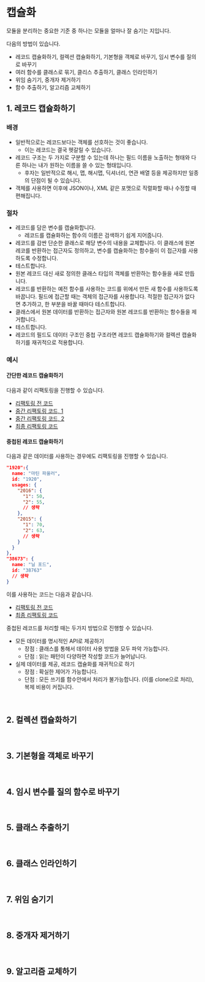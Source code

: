 # 캡슐화

모듈을 분리하는 중요한 기준 중 하나는 모듈을 얼마나 잘 숨기는 지입니다.

다음의 방법이 있습니다.

- 레코드 캡슐화하기, 컬렉션 캡슐화하기, 기본형을 객체로 바꾸기, 임시 변수를 질의로 바꾸기
- 여러 함수를 클래스로 묶기, 클리스 추출하기, 클래스 인라인하기
- 위임 숨기기, 중개자 제거하기
- 함수 추출하기, 알고리즘 교체하기

## 1. 레코드 캡슐화하기

### 배경

- 일반적으로는 레코드보다는 객체를 선호하는 것이 좋습니다.
  - 이는 레코드는 결국 헷갈릴 수 있습니다.
- 레코드 구조는 두 가지로 구분할 수 있는데 하나는 필드 이름을 노출하는 형태와 다른 하나는 내가 원하는 이름을 쓸 수 있는 형태입니다.
  - 후자는 일반적으로 해시, 맵, 해시맵, 딕셔너리, 연관 배열 등을 제공하지만 일종의 단점이 될 수 있습니다.
- 객체를 사용하면 이후에 JSON이나, XML 같은 포맷으로 직렬화할 때나 수정할 때 편해집니다.

### 절차

- 레코드를 담은 변수를 캡슐화합니다.
  - 레코드를 캡슐화하는 함수의 이름은 검색하기 쉽게 지어줍니다.
- 레코드를 감싼 단순한 클래스로 해당 변수의 내용을 교체합니다. 이 클래스에 원본 레코를 반환하는 접근자도 정의하고, 변수를 캡슐화하는 함수들이 이 접근자를 사용하도록 수정합니다.
- 테스트합니다.
- 원본 레코드 대신 새로 정의한 클래스 타입의 객체를 반환하는 함수들을 새로 만듭니다.
- 레코드를 반환하는 예전 함수를 사용하는 코드를 위에서 만든 새 함수를 사용하도록 바꿉니다. 필드에 접근할 때는 객체의 접근자를 사용합니다. 적절한 접근자가 없다면 추가하고, 한 부분을 바꿀 때마다 테스트합니다.
- 클래스에서 원본 데이터를 반환하는 접근자와 원본 레코드를 반환하는 함수들을 제거합니다.
- 테스트합니다.
- 레코드의 필드도 데이터 구조인 중첩 구조라면 레코드 캡슐화하기와 컬렉션 캡슐화하기를 재귀적으로 적용합니다.

### 예시

#### 간단한 레코드 캡슐화하기

다음과 같이 리팩토링을 진행할 수 있습니다.

- [리팩토링 전 코드](https://github.com/Azderica/js-test/blob/master/refactoring/ch7/ex1/refactoring-step-0.js)
- [중간 리팩토링 코드, 1](https://github.com/Azderica/js-test/blob/master/refactoring/ch7/ex1/refactoring-step-1.js)
- [중간 리팩토링 코드, 2](https://github.com/Azderica/js-test/blob/master/refactoring/ch7/ex1/refactoring-step-2.js)
- [최종 리팩토링 코드](https://github.com/Azderica/js-test/blob/master/refactoring/ch7/ex1/refactoring-step-3.js)

#### 중첩된 레코드 캡슐화하기

다음과 같은 데이터를 사용하는 경우에도 리팩토링을 진행할 수 있습니다.

```json
"1920":{
  name: "마틴 파울러",
  id: "1920",
  usages: {
    "2016": {
      "1": 50,
      "2": 55,
      // 생략
    },
    "2015": {
      "1": 70,
      "2": 63,
      // 생략
    }
  }
},
"38673": {
  name: "닐 포드",
  id: "38763"
  // 생략
}
```

이를 사용하는 코드는 다음과 같습니다.

- [리팩토링 전 코드](https://github.com/Azderica/js-test/blob/master/refactoring/ch7/ex1/refactoring-step-4.js)
- [최종 리팩토링 코드](https://github.com/Azderica/js-test/blob/master/refactoring/ch7/ex1/refactoring-step-5.js)

중첩된 레코드를 처리할 때는 두가지 방법으로 진행할 수 있습니다.

- 모든 데이터를 명시적인 API로 제공하기
  - 장점 : 클래스를 통해서 데이터 사용 방법을 모두 파악 가능합니다.
  - 단점 : 읽는 패턴이 다양하면 작성할 코드가 늘어납니다.
- 실제 데이터를 제공, 레코드 캡슐화를 재귀적으로 하기
  - 장점 : 확실한 제어가 가능합니다.
  - 단점 : 모든 쓰기를 함수안에서 처리가 불가능합니다. (이를 clone으로 처리), 복제 비용이 커집니다.

<br/>

## 2. 컬렉션 캡슐화하기

<br/>

## 3. 기본형을 객체로 바꾸기

<br/>

## 4. 임시 변수를 질의 함수로 바꾸기

<br/>

## 5. 클래스 추출하기

<br/>

## 6. 클래스 인라인하기

<br/>

## 7. 위임 숨기기

<br/>

## 8. 중개자 제거하기

<br/>

## 9. 알고리즘 교체하기
